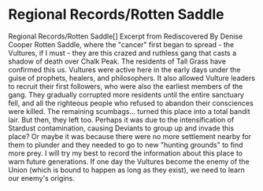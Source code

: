# Regional Records/Rotten Saddle

Regional Records/Rotten Saddle[]
Excerpt from Rediscovered
By Denise Cooper
Rotten Saddle, where the "cancer" first began to spread - the Vultures, if I must - they are this crazed and ruthless gang that casts a shadow of death over Chalk Peak.
The residents of Tall Grass have confirmed this us. Vultures were active here in the early days under the guise of prophets, healers, and philosophers. It also allowed Vulture leaders to recruit their first followers, who were also the earliest members of the gang. They gradually corrupted more residents until the entire sanctuary fell, and all the righteous people who refused to abandon their consciences were killed. The remaining scumbags... turned this place into a total bandit lair.
But then, they left too. Perhaps it was due to the intensification of Stardust contamination, causing Deviants to group up and invade this place? Or maybe it was because there were no more settlement nearby for them to plunder and they needed to go to new "hunting grounds" to find more prey.
I will try my best to record the information about this place to warn future generations. If one day the Vultures become the enemy of the Union (which is bound to happen as long as they exist), we need to learn our enemy's origins.
